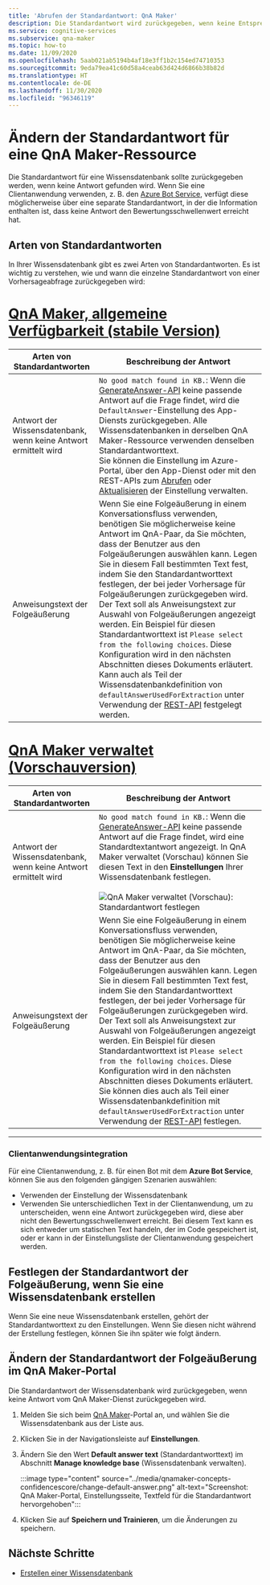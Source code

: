 ```yaml
---
title: 'Abrufen der Standardantwort: QnA Maker'
description: Die Standardantwort wird zurückgegeben, wenn keine Entsprechung für die Frage vorliegt. Sie können die Standardantwort bei Bedarf anpassen.
ms.service: cognitive-services
ms.subservice: qna-maker
ms.topic: how-to
ms.date: 11/09/2020
ms.openlocfilehash: 5aab021ab5194b4af18e3ff1b2c154ed74710353
ms.sourcegitcommit: 9eda79ea41c60d58a4ceab63d424d6866b38b82d
ms.translationtype: HT
ms.contentlocale: de-DE
ms.lasthandoff: 11/30/2020
ms.locfileid: "96346119"
---
```

# <a name="change-default-answer-for-a-qna-maker-resource"></a>Ändern der Standardantwort für eine QnA Maker-Ressource

Die Standardantwort für eine Wissensdatenbank sollte zurückgegeben werden, wenn keine Antwort gefunden wird. Wenn Sie eine Clientanwendung verwenden, z. B. den [Azure Bot Service](/azure/bot-service/bot-builder-howto-qna), verfügt diese möglicherweise über eine separate Standardantwort, in der die Information enthalten ist, dass keine Antwort den Bewertungsschwellenwert erreicht hat.

## <a name="types-of-default-answer"></a>Arten von Standardantworten

In Ihrer Wissensdatenbank gibt es zwei Arten von Standardantworten. Es ist wichtig zu verstehen, wie und wann die einzelne Standardantwort von einer Vorhersageabfrage zurückgegeben wird:

# <a name="qna-maker-ga-stable-release"></a>[QnA Maker, allgemeine Verfügbarkeit (stabile Version)](#tab/v1)

|Arten von Standardantworten|Beschreibung der Antwort|
|--|--|
|Antwort der Wissensdatenbank, wenn keine Antwort ermittelt wird|`No good match found in KB.`: Wenn die [GenerateAnswer-API](/rest/api/cognitiveservices/qnamakerruntime/runtime/generateanswer) keine passende Antwort auf die Frage findet, wird die `DefaultAnswer`-Einstellung des App-Diensts zurückgegeben. Alle Wissensdatenbanken in derselben QnA Maker-Ressource verwenden denselben Standardantworttext.<br>Sie können die Einstellung im Azure-Portal, über den App-Dienst oder mit den REST-APIs zum [Abrufen](/rest/api/appservice/webapps/listapplicationsettings) oder [Aktualisieren](/rest/api/appservice/webapps/updateapplicationsettings) der Einstellung verwalten.|
|Anweisungstext der Folgeäußerung|Wenn Sie eine Folgeäußerung in einem Konversationsfluss verwenden, benötigen Sie möglicherweise keine Antwort im QnA-Paar, da Sie möchten, dass der Benutzer aus den Folgeäußerungen auswählen kann. Legen Sie in diesem Fall bestimmten Text fest, indem Sie den Standardantworttext festlegen, der bei jeder Vorhersage für Folgeäußerungen zurückgegeben wird. Der Text soll als Anweisungstext zur Auswahl von Folgeäußerungen angezeigt werden. Ein Beispiel für diesen Standardantworttext ist `Please select from the following choices`. Diese Konfiguration wird in den nächsten Abschnitten dieses Dokuments erläutert. Kann auch als Teil der Wissensdatenbankdefinition von `defaultAnswerUsedForExtraction` unter Verwendung der [REST-API](/rest/api/cognitiveservices/qnamaker/knowledgebase/create) festgelegt werden.|

# <a name="qna-maker-managed-preview-release"></a>[QnA Maker verwaltet (Vorschauversion)](#tab/v2)

|Arten von Standardantworten|Beschreibung der Antwort|
|--|--|
|Antwort der Wissensdatenbank, wenn keine Antwort ermittelt wird|`No good match found in KB.`: Wenn die [GenerateAnswer-API](/rest/api/cognitiveservices/qnamakerruntime/runtime/generateanswer) keine passende Antwort auf die Frage findet, wird eine Standardtextantwort angezeigt. In QnA Maker verwaltet (Vorschau) können Sie diesen Text in den **Einstellungen** Ihrer Wissensdatenbank festlegen. <br><br> ![QnA Maker verwaltet (Vorschau): Standardantwort festlegen](../media/qnamaker-how-change-default-answer/qnamaker-v2-change-default-answer.png)|
|Anweisungstext der Folgeäußerung|Wenn Sie eine Folgeäußerung in einem Konversationsfluss verwenden, benötigen Sie möglicherweise keine Antwort im QnA-Paar, da Sie möchten, dass der Benutzer aus den Folgeäußerungen auswählen kann. Legen Sie in diesem Fall bestimmten Text fest, indem Sie den Standardantworttext festlegen, der bei jeder Vorhersage für Folgeäußerungen zurückgegeben wird. Der Text soll als Anweisungstext zur Auswahl von Folgeäußerungen angezeigt werden. Ein Beispiel für diesen Standardantworttext ist `Please select from the following choices`. Diese Konfiguration wird in den nächsten Abschnitten dieses Dokuments erläutert. Sie können dies auch als Teil einer Wissensdatenbankdefinition mit `defaultAnswerUsedForExtraction` unter Verwendung der [REST-API](/rest/api/cognitiveservices/qnamaker/knowledgebase/create) festlegen.|

---

### <a name="client-application-integration"></a>Clientanwendungsintegration

Für eine Clientanwendung, z. B. für einen Bot mit dem **Azure Bot Service**, können Sie aus den folgenden gängigen Szenarien auswählen:

* Verwenden der Einstellung der Wissensdatenbank
* Verwenden Sie unterschiedlichen Text in der Clientanwendung, um zu unterscheiden, wenn eine Antwort zurückgegeben wird, diese aber nicht den Bewertungsschwellenwert erreicht. Bei diesem Text kann es sich entweder um statischen Text handeln, der im Code gespeichert ist, oder er kann in der Einstellungsliste der Clientanwendung gespeichert werden.

## <a name="set-follow-up-prompts-default-answer-when-you-create-knowledge-base"></a>Festlegen der Standardantwort der Folgeäußerung, wenn Sie eine Wissensdatenbank erstellen

Wenn Sie eine neue Wissensdatenbank erstellen, gehört der Standardantworttext zu den Einstellungen. Wenn Sie diesen nicht während der Erstellung festlegen, können Sie ihn später wie folgt ändern.

## <a name="change-follow-up-prompts-default-answer-in-qna-maker-portal"></a>Ändern der Standardantwort der Folgeäußerung im QnA Maker-Portal

Die Standardantwort der Wissensdatenbank wird zurückgegeben, wenn keine Antwort vom QnA Maker-Dienst zurückgegeben wird.

1. Melden Sie sich beim [QnA Maker](https://www.qnamaker.ai/)-Portal an, und wählen Sie die Wissensdatenbank aus der Liste aus.
1. Klicken Sie in der Navigationsleiste auf **Einstellungen**.
1. Ändern Sie den Wert **Default answer text** (Standardantworttext) im Abschnitt **Manage knowledge base** (Wissensdatenbank verwalten).

    :::image type="content" source="../media/qnamaker-concepts-confidencescore/change-default-answer.png" alt-text="Screenshot: QnA Maker-Portal, Einstellungsseite, Textfeld für die Standardantwort hervorgehoben":::

1. Klicken Sie auf **Speichern und Trainieren**, um die Änderungen zu speichern.

## <a name="next-steps"></a>Nächste Schritte

* [Erstellen einer Wissensdatenbank](../How-to/manage-knowledge-bases.md)